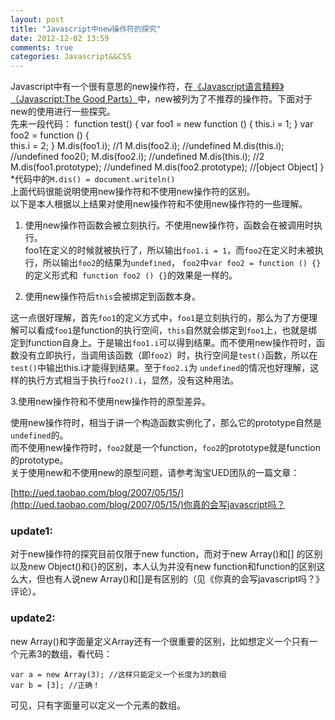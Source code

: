 ```yaml
---
layout: post
title: "Javascript中new操作符的探究"
date: 2012-12-02 13:59
comments: true
categories: Javascript&&CSS
---
```


Javascript中有一个很有意思的new操作符，在[《Javascript语言精粹》（Javascript:The Good Parts）](http://book.douban.com/subject/3590768/)中，new被列为了不推荐的操作符。下面对于new的使用进行一些探究。  
先来一段代码：
	function test() {
	    var foo1 = new function () {
	        this.i = 1;
	    }
	    var foo2 = function () {  
	        this.i = 2;
	    }
	    M.dis(foo1.i);		//1
	    M.dis(foo2.i);		//undefined
	    M.dis(this.i);		//undefined
	    foo2();
	    M.dis(foo2.i);		//undefined
	    M.dis(this.i);		//2
	    M.dis(foo1.prototype);	//undefined
	    M.dis(foo2.prototype);	//[object Object]
	}
*代码中的```M.dis() = document.writeln()```  
上面代码很能说明使用new操作符和不使用new操作符的区别。   
以下是本人根据以上结果对使用new操作符和不使用new操作符的一些理解。    

1. 使用new操作符函数会被立刻执行。不使用new操作符，函数会在被调用时执行。  
foo1在定义的时候就被执行了，所以输出```foo1.i = 1```，而```foo2```在定义时未被执行，所以输出```foo2```的结果为```undefined```，
```foo2```中```var foo2 = function () {}```的定义形式和``` function foo2 () {}```的效果是一样的。

2. 使用new操作符后```this```会被绑定到函数本身。  

这一点很好理解，首先```foo1```的定义方式中，```foo1```是立刻执行的，那么为了方便理解可以看成```foo1```是function的执行空间，```this```自然就会绑定到```foo1```上，也就是绑定到function自身上。于是输出```foo1.i```可以得到结果。而不使用new操作符时，函数没有立即执行，当调用该函数（即```foo2```）时，执行空间是```test()```函数，所以在```test()```中输出this.i才能得到结果。至于```foo2.i```为	```undefined```的情况也好理解，这样的执行方式相当于执行```foo2().i```，显然，没有这种用法。

3.使用new操作符和不使用new操作符的原型差异。

使用new操作符时，相当于讲一个构造函数实例化了，那么它的prototype自然是```undefined```的。  
而不使用new操作符时，```foo2```就是一个function，```foo2```的prototype就是function的prototype。  
关于使用new和不使用new的原型问题，请参考淘宝UED团队的一篇文章：

[http://ued.taobao.com/blog/2007/05/15/](http://ued.taobao.com/blog/2007/05/15/)你真的会写javascript吗？

### update1: ###
对于new操作符的探究目前仅限于new function，而对于new Array()和[] 的区别以及new Object()和{}的区别，本人认为并没有new function和function的区别这么大，但也有人说new Array()和[]是有区别的（见《你真的会写javascript吗？》评论）。

### update2: ###
new Array()和字面量定义Array还有一个很重要的区别，比如想定义一个只有一个元素3的数组，看代码：  

	var a = new Array(3); //这样只能定义一个长度为3的数组
	var b = [3]; //正确！

可见，只有字面量可以定义一个元素的数组。